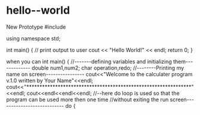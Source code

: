 # hello--world
New Prototype
#include <iostream>
 
using namespace std;
 
int main()
{
  // print output to user
  cout << "Hello World!" << endl;
  return 0;
}

when you can
int main()
{
    //-------defining variables and initializing them-------------
    double num1,num2;
    char operation,redo;
    //--------Printing my name on screen----------------
    cout<<"Welcome to the calculater program v.1.0 written by Your Name"<<endl;
    cout<<"***************************************************************"<<endl;
    cout<<endl<<endl<<endl;
    //--here do loop is used so that the program can be used more then one time
    //without exiting the run screen---------------------------
    do
    {